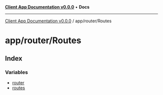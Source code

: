 [**Client App Documentation v0.0.0**](../../../README.md) • **Docs**

***

[Client App Documentation v0.0.0](../../../README.md) / app/router/Routes

# app/router/Routes

## Index

### Variables

- [router](variables/router.md)
- [routes](variables/routes.md)
